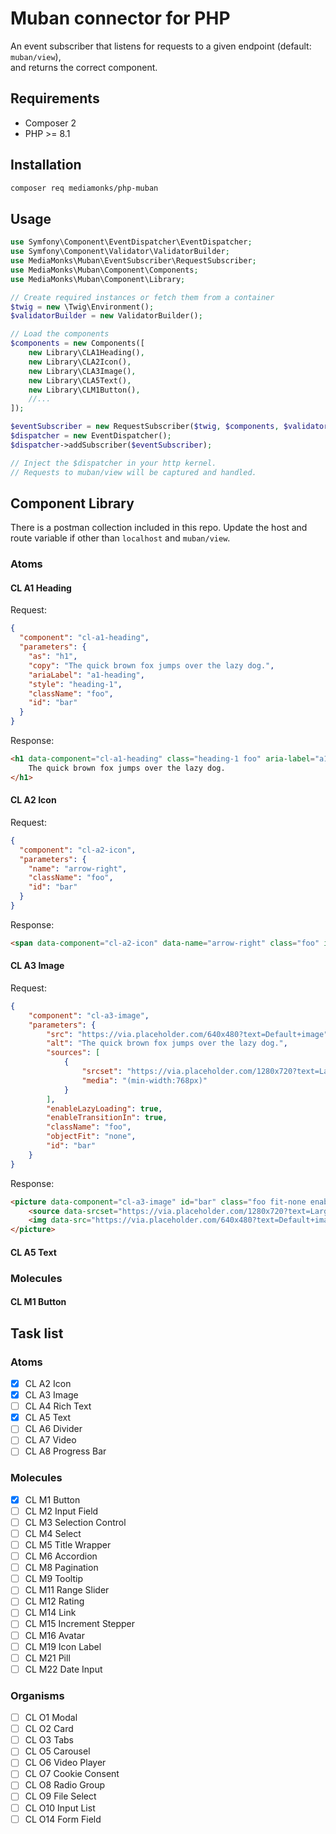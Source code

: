 # Muban connector for PHP

An event subscriber that listens for requests to a given endpoint (default: `muban/view`),   
and returns the correct component.

## Requirements
- Composer 2
- PHP >= 8.1

## Installation

```bash 
composer req mediamonks/php-muban
```

## Usage
```php
use Symfony\Component\EventDispatcher\EventDispatcher;
use Symfony\Component\Validator\ValidatorBuilder;
use MediaMonks\Muban\EventSubscriber\RequestSubscriber;
use MediaMonks\Muban\Component\Components;
use MediaMonks\Muban\Component\Library;

// Create required instances or fetch them from a container
$twig = new \Twig\Environment();
$validatorBuilder = new ValidatorBuilder();

// Load the components
$components = new Components([
    new Library\CLA1Heading(),
    new Library\CLA2Icon(),
    new Library\CLA3Image(),
    new Library\CLA5Text(),
    new Library\CLM1Button(),
    //...
]);

$eventSubscriber = new RequestSubscriber($twig, $components, $validatorBuilder->getValidator());
$dispatcher = new EventDispatcher();
$dispatcher->addSubscriber($eventSubscriber);

// Inject the $dispatcher in your http kernel.
// Requests to muban/view will be captured and handled.
```

## Component Library
There is a postman collection included in this repo.
Update the host and route variable if other than `localhost` and `muban/view`.
### Atoms

#### CL A1 Heading
Request:  
```json
{
  "component": "cl-a1-heading",
  "parameters": {
    "as": "h1",
    "copy": "The quick brown fox jumps over the lazy dog.",
    "ariaLabel": "a1-heading",
    "style": "heading-1",
    "className": "foo",
    "id": "bar"
  }
}
```

Response:
```html
<h1 data-component="cl-a1-heading" class="heading-1 foo" aria-label="a1-heading" id="bar">
    The quick brown fox jumps over the lazy dog.
</h1>
```
#### CL A2 Icon
Request:  
```json
{
  "component": "cl-a2-icon",
  "parameters": {
    "name": "arrow-right",
    "className": "foo",
    "id": "bar"
  }
}
```
Response:  
```html
<span data-component="cl-a2-icon" data-name="arrow-right" class="foo" id="bar"/>
```
#### CL A3 Image
Request:  
```json
{
    "component": "cl-a3-image",
    "parameters": {
        "src": "https://via.placeholder.com/640x480?text=Default+image",
        "alt": "The quick brown fox jumps over the lazy dog.",
        "sources": [
            {
                "srcset": "https://via.placeholder.com/1280x720?text=Large+image",
                "media": "(min-width:768px)"
            }
        ],
        "enableLazyLoading": true,
        "enableTransitionIn": true,
        "className": "foo",
        "objectFit": "none",
        "id": "bar"
    }
}
```
Response:  
```html
<picture data-component="cl-a3-image" id="bar" class="foo fit-none enable-transition-in">
	<source data-srcset="https://via.placeholder.com/1280x720?text=Large+image" media="(min-width:768px)" />
	<img data-src="https://via.placeholder.com/640x480?text=Default+image" alt="The quick brown fox jumps over the lazy dog."/>
</picture>
```
#### CL A5 Text

### Molecules

#### CL M1 Button

## Task list

### Atoms
- [x] CL A2 Icon
- [x] CL A3 Image
- [ ] CL A4 Rich Text
- [x] CL A5 Text
- [ ] CL A6 Divider
- [ ] CL A7 Video
- [ ] CL A8 Progress Bar

### Molecules
- [x] CL M1 Button
- [ ] CL M2 Input Field
- [ ] CL M3 Selection Control
- [ ] CL M4 Select
- [ ] CL M5 Title Wrapper
- [ ] CL M6 Accordion
- [ ] CL M8 Pagination
- [ ] CL M9 Tooltip
- [ ] CL M11 Range Slider
- [ ] CL M12 Rating
- [ ] CL M14 Link
- [ ] CL M15 Increment Stepper
- [ ] CL M16 Avatar
- [ ] CL M19 Icon Label
- [ ] CL M21 Pill
- [ ] CL M22 Date Input

### Organisms
- [ ] CL O1 Modal
- [ ] CL O2 Card
- [ ] CL O3 Tabs
- [ ] CL O5 Carousel
- [ ] CL O6 Video Player
- [ ] CL O7 Cookie Consent
- [ ] CL O8 Radio Group
- [ ] CL O9 File Select
- [ ] CL O10 Input List
- [ ] CL O14 Form Field